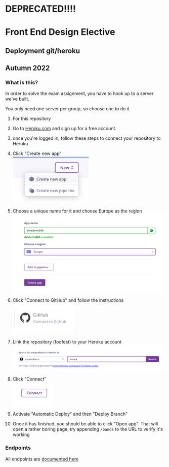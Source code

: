 # DEPRECATED!!!!

# Front End Design Elective

## Deployment git/heroku

## Autumn 2022

### What is this?

In order to solve the exam assignment, you have to hook up to a server we've built.

You only need one server per group, so choose one to do it.

1. For this repository
2. Go to <a href="https://heroku.com">Heroku.com</a> and sign up for a free account.
3. once you're logged in, follow these steps to connect your repository to Heroku

4. Click "Create new app"<br>
   <img src="deployment/instructions1.png" alt="Create new app">
5. Choose a unique name for it and choose Europe as the region<br>
   <img src="deployment/instructions2.png" alt="Choose name and location">
6. Click "Connect to GitHub" and follow the instructions<br>
   <img src="deployment/instructions3.png" alt="Connect to GitHub">
7. Link the repository (foofest) to your Heroku account<br>
   <img src="deployment/instructions4.png" alt="Link your repository">
8. Click "Connect"<br>
   <img src="deployment/instructions5.png" alt="Connect">
9. Activate "Automatic Deploy" and then "Deploy Branch"
10. Once it has finished, you should be able to click "Open app". That will open a rather boring page, try appending `/bands` to the URL to verify it's working

### Endpoints

All endpoints are [documented here](https://jonasholbech.github.io/Foofest-Exam-API-Docs/)

